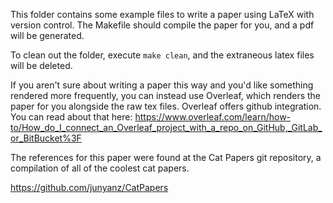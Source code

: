 This folder contains some example files to write a paper using LaTeX with
version control. The Makefile should compile the paper for you, and a pdf will
be generated. 

To clean out the folder, execute `make clean`, and the extraneous latex files
will be deleted. 

If you aren't sure about writing a paper this way and you'd like something
rendered more frequently, you
can instead use Overleaf, which renders the paper for you alongside the raw tex
files. Overleaf
offers github integration. You can read about that here:
https://www.overleaf.com/learn/how-to/How_do_I_connect_an_Overleaf_project_with_a_repo_on_GitHub,_GitLab_or_BitBucket%3F

The references for this paper were found at the Cat Papers git repository, a
compilation of all of the coolest cat papers.

https://github.com/junyanz/CatPapers
